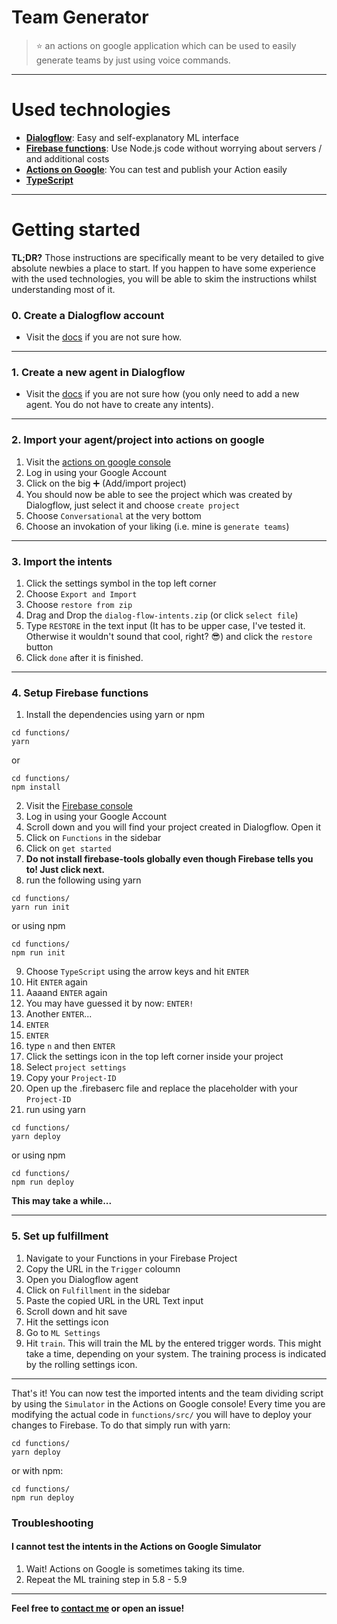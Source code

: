 # Team Generator
> :star: an actions on google application which can be used to easily generate teams by just using voice commands.
___
# Used technologies
- [**Dialogflow**](https://dialogflow.com/): Easy and self-explanatory ML interface
- [**Firebase functions**](https://firebase.google.com/): Use Node.js code without worrying about servers / and additional costs
- [**Actions on Google**](https://developers.google.com/actions/): You can test and publish your Action easily
- [**TypeScript**](https://www.typescriptlang.org/)
___
# Getting started
**TL;DR?**
Those instructions are specifically meant to be very detailed to give absolute newbies a place to start. 
If you happen to have some experience with the used technologies, you will be able to skim the instructions whilst understanding most of it.
### 0. Create a Dialogflow account

  * Visit the [docs](https://dialogflow.com/docs/getting-started/create-account) if you are not sure how.
___
### 1. Create a new agent in Dialogflow

  * Visit the [docs](https://dialogflow.com/docs/getting-started/first-agent) if you are not sure how (you only need to add a new agent. You do not have to create any intents).
___
### 2. Import your agent/project into actions on google

  1. Visit the [actions on google console](https://console.actions.google.com/)
  2. Log in using your Google Account
  3. Click on the big :heavy_plus_sign: (Add/import project)
  4. You should now be able to see the project which was created by Dialogflow, just select it and choose ```create project```
  5. Choose ```Conversational``` at the very bottom
  6. Choose an invokation of your liking (i.e. mine is ```generate teams```)
___
### 3. Import the intents

  1. Click the settings symbol in the top left corner
  2. Choose ```Export and Import```
  3. Choose ```restore from zip```
  4. Drag and Drop the ```dialog-flow-intents.zip``` (or click ```select file```)
  5. Type ```RESTORE``` in the text input (It has to be upper case, I've tested it. Otherwise it wouldn't sound that cool, right? :sunglasses:) and click the ```restore``` button
  6. Click ```done``` after it is finished.
___
### 4. Setup Firebase functions

  1. Install the dependencies using yarn or npm
  ```
  cd functions/
  yarn
  ```
  or
  ```
  cd functions/
  npm install
  ```
  2. Visit the [Firebase console](https://console.firebase.google.com/)
  3. Log in using your Google Account
  4. Scroll down and you will find your project created in Dialogflow. Open it
  5. Click on ```Functions``` in the sidebar
  6. Click on ```get started```
  7. **Do not install firebase-tools globally even though Firebase tells you to! Just click next.**
  8. run the following using yarn
  ```
  cd functions/
  yarn run init
  ```
  or using npm

  ```
  cd functions/
  npm run init
  ```
  9. Choose ```TypeScript``` using the arrow keys and hit ```ENTER```
  10. Hit ```ENTER``` again
  11. Aaaand ```ENTER``` again
  12. You may have guessed it by now: ```ENTER!```
  13. Another ```ENTER```...
  14. ```ENTER```
  15. ```ENTER```
  16. type ```n``` and then ```ENTER```
  17. Click the settings icon in the top left corner inside your project
  18. Select ```project settings```
  19. Copy your ```Project-ID```
  20. Open up the .firebaserc file and replace the placeholder with your ```Project-ID```
  21. run using yarn
  ```
  cd functions/
  yarn deploy
  ```
  or using npm

  ```
  cd functions/
  npm run deploy
  ```
  **This may take a while...**
  ___
### 5. Set up fulfillment
  1. Navigate to your Functions in your Firebase Project
  2. Copy the URL in the ```Trigger``` coloumn
  3. Open you Dialogflow agent
  4. Click on ```Fulfillment``` in the sidebar
  5. Paste the copied URL in the URL Text input
  6. Scroll down and hit save
  7. Hit the settings icon
  8. Go to ```ML Settings```
  9. Hit ```train```. This will train the ML by the entered trigger words. This might take a time, depending on your system. The training process is indicated by the rolling settings icon.
  ___
That's it! You can now test the imported intents and the team dividing script by using the ```Simulator``` in the Actions on Google console!
Every time you are modifying the actual code in ```functions/src/``` you will have to deploy your changes to Firebase. To do that simply run with yarn:
```
cd functions/
yarn deploy
```
or with npm:
```
cd functions/
npm run deploy
```
### Troubleshooting
#### I cannot test the intents in the Actions on Google Simulator
  1. Wait! Actions on Google is sometimes taking its time.
  2. Repeat the ML training step in 5.8 - 5.9
  ___
**Feel free to [contact me](mailto:flokol120@gmail.co) or open an issue!**
